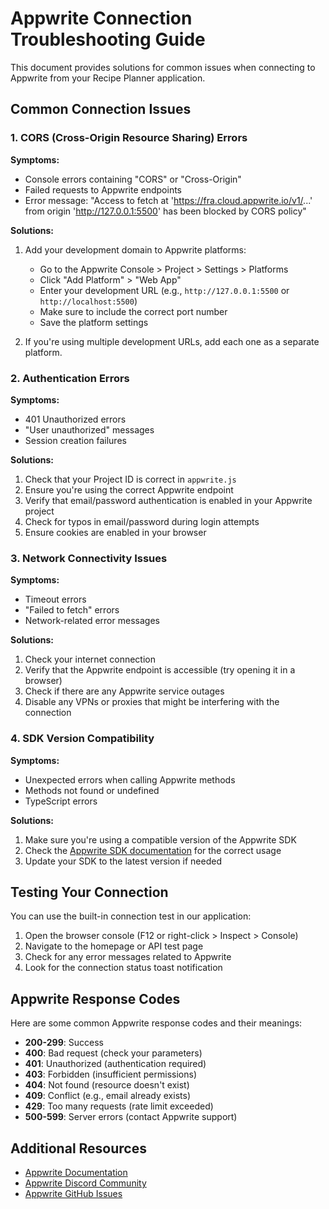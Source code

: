 # Appwrite Connection Troubleshooting Guide

This document provides solutions for common issues when connecting to Appwrite from your Recipe Planner application.

## Common Connection Issues

### 1. CORS (Cross-Origin Resource Sharing) Errors

**Symptoms:**
- Console errors containing "CORS" or "Cross-Origin"
- Failed requests to Appwrite endpoints
- Error message: "Access to fetch at 'https://fra.cloud.appwrite.io/v1/...' from origin 'http://127.0.0.1:5500' has been blocked by CORS policy"

**Solutions:**
1. Add your development domain to Appwrite platforms:
   - Go to the Appwrite Console > Project > Settings > Platforms
   - Click "Add Platform" > "Web App"
   - Enter your development URL (e.g., `http://127.0.0.1:5500` or `http://localhost:5500`)
   - Make sure to include the correct port number
   - Save the platform settings

2. If you're using multiple development URLs, add each one as a separate platform.

### 2. Authentication Errors

**Symptoms:**
- 401 Unauthorized errors
- "User unauthorized" messages
- Session creation failures

**Solutions:**
1. Check that your Project ID is correct in `appwrite.js`
2. Ensure you're using the correct Appwrite endpoint
3. Verify that email/password authentication is enabled in your Appwrite project
4. Check for typos in email/password during login attempts
5. Ensure cookies are enabled in your browser

### 3. Network Connectivity Issues

**Symptoms:**
- Timeout errors
- "Failed to fetch" errors
- Network-related error messages

**Solutions:**
1. Check your internet connection
2. Verify that the Appwrite endpoint is accessible (try opening it in a browser)
3. Check if there are any Appwrite service outages
4. Disable any VPNs or proxies that might be interfering with the connection

### 4. SDK Version Compatibility

**Symptoms:**
- Unexpected errors when calling Appwrite methods
- Methods not found or undefined
- TypeScript errors

**Solutions:**
1. Make sure you're using a compatible version of the Appwrite SDK
2. Check the [Appwrite SDK documentation](https://appwrite.io/docs/sdks) for the correct usage
3. Update your SDK to the latest version if needed

## Testing Your Connection

You can use the built-in connection test in our application:

1. Open the browser console (F12 or right-click > Inspect > Console)
2. Navigate to the homepage or API test page
3. Check for any error messages related to Appwrite
4. Look for the connection status toast notification

## Appwrite Response Codes

Here are some common Appwrite response codes and their meanings:

- **200-299**: Success
- **400**: Bad request (check your parameters)
- **401**: Unauthorized (authentication required)
- **403**: Forbidden (insufficient permissions)
- **404**: Not found (resource doesn't exist)
- **409**: Conflict (e.g., email already exists)
- **429**: Too many requests (rate limit exceeded)
- **500-599**: Server errors (contact Appwrite support)

## Additional Resources

- [Appwrite Documentation](https://appwrite.io/docs)
- [Appwrite Discord Community](https://discord.gg/appwrite)
- [Appwrite GitHub Issues](https://github.com/appwrite/appwrite/issues) 